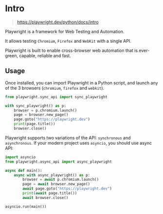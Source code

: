 # Intro

> https://playwright.dev/python/docs/intro

Playwright is a framework for Web Testing and Automation.

It allows testing `Chromium`, `Firefox` and `WebKit` with a single API.

Playwright is built to enable cross-browser web automation that is ever-green, capable, reliable and fast.

## Usage

Once installed, you can import Playwright in a Python script, and launch any of the 3 browsers (`chromium`, `firefox` and `webkit`).

```python
from playwright.sync_api import sync_playwright

with sync_playwright() as p:
    browser = p.chromium.launch()
    page = browser.new_page()
    page.goto("https://playwright.dev")
    print(page.title())
    browser.close()
```

Playwright supports two variations of the API: `synchronous` and `asynchronous`. If your modern project uses `asyncio`, you should use async API:

```python
import asyncio
from playwright.async_api import async_playwright

async def main():
    async with async_playwright() as p:
        browser = await p.chromium.launch()
        page = await browser.new_page()
        await page.goto("https://playwright.dev")
        print(await page.title())
        await browser.close()

asyncio.run(main())
```

